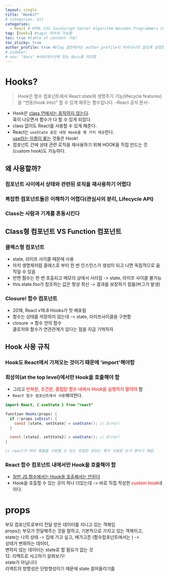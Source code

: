 ```yaml
---
layout: single
title: "Hooks?"
# categories: Git
categories:
  - React # HTML CSS JavaScript Server Algorithm Wecodes Programmers CS Github Blog
tag: [hooks] #tag는 여러개 가능함
toc: true #table of content 기능!
toc_sticky: true
author_profile: true #blog 글안에서는 author_profile이 따라다니지 않도록 설정함
# sidebar:
# nav: "docs" #네비게이션에 있는 docs를 의미함
---
```


# Hooks?

> Hook은 함수 컴포넌트에서 React state와 생명주기 기능(lifecycle features)을
> "연동(hook into)" 할 수 있게 해주는 함수입니다. -React 공식 문서-

- Hook은 <u>class 안에서는 동작하지 않는다</u>.  
  훅이 나오면서 함수가 다 할 수 있게 되었다.
- class 없이도 React를 사용할 수 있게 해준다.
- React는 `useState 같은 내장 Hook을 몇 가지 제공`한다.  
  <u>use라는 이름이 붙는</u> 것들은 Hook!
- 컴포넌트 간에 상태 관련 로직을 재사용하기 위해 HOOK을 직접 만드는 것(custom hook)도 가능하다.

## 왜 사용할까?

### 컴포넌트 사이에서 상태와 관련된 로직을 재사용하기 어렵다

### 복잡한 컴포넌트들은 이해하기 어렵다(관심사의 분리, Lifecycle API)

### Class는 사람과 기계를 혼동시킨다

## Class형 컴포넌트 VS Function 컴포넌트

### 클랙스형 컴포넌트

- state, 라이프 사이클 때문에 사용
- 마치 생명체처럼 클래스로 부터 한 번 인스턴스가 생성이 되고 나면 독립적으로 움직일 수 있음
- 반면 함수는 한 번 호출되고 메모리 상에서 사라짐 -> state, 라이프 사이클 불가능
- this.state.foo가 참조하는 값은 항상 최신 -> 결과를 보장하기 힘듦(버그가 발생)

### Closure! 함수 컴포넌트

- 2018, React v16.8 Hooks가 첫 배포됨
- 함수는 상태를 저장하지 않는데 -> state, 라이프사이클을 구현함
- closure -> 함수 안의 함수  
  클로저와 함수가 연관관계가 있다는 점을 지금 기억하자

## Hook 사용 규칙

### Hook도 React에서 가져오는 것이기 때문에 'import'해야함

### 최상의(at the top level)에서만 Hook을 호출해야 함

- 그리고 <span style="color:red">반복문, 조건문, 중첩된 함수 내에서 Hook을 실행하지 말아야</span> 함
- `React 함수 컴포넌트에서 사용`해야한다.

```java
import React, { useState } from "react"

function Hooks(props) {
  if (!props.isExist) {
    const [state, setState] = useState(); // Error!
  }

  const [state2, setState2] = useState(); // Error!
}

// react가 여러 훅들을 구분할 수 있는 유일한 정보는 훅이 사용된 순서 뿐이기 때문.
```

### React 함수 컴포넌트 내에서만 Hook을 호출해야 함

- <u>일반 JS 함수에서는 Hook을 호출해서는 안된다</u>
- Hook을 호출할 수 있는 곳이 하나 더있는데 -> 바로 직접 작성한 <span style="color:red">custom hook</span>내 이다.

# props

부모 컴포넌트로부터 전달 받은 데이터를 지니고 있는 객체임  
props는 부모가 전달해주는 것을 말하고, 기본적으로 가지고 있는 객체이고,  
state는 나의 상태 -> 집에 가고 싶고, 배가고픈 (함수컴포넌트에서는 ) ->  
상태가 변화하는 데이터,  
변하지 않는 데이터는 state로 할 필요가 없는 것  
12. 리엑트로 사고하기 살펴보기!  
state가 아닙니다  
리액트의 방향성은 단방향성이기 때문에 state 끌어올리기를

<!-- ### 2. Link 넣기

```

유형 1: (설명어를 입력) : [gunhee's coding blog](https://gunhee-jeong.github.io/)
유형 2: (URL 자동연결) : <https://gunhee-jeong.github.io/>
유형 3: (동일 파일 내 '문단으로 이동') : [1. Header로 이동](###-1-header)

```

유형 1: (설명어를 입력) : [gunhee's coding blog](https://gunhee-jeong.github.io/)
유형 2: (URL 자동연결) : <https://gunhee-jeong.github.io/>
유형 3: (동일 파일 내 '문단으로 이동') : [1. Header로 이동](#1-header)
유형 3의 방법

1. 특수문자를 제거
2. 스페이스는 -로 바꾸고
3. 대문자는 소문자로!
   그래서 ### 1. Header -> #1-header

## Link: [google][https://www.google.com/]

### 3. 수평선

```

---

```

---

### 4. 라인 바꾸기

```

스페이스바를 2번 눌러주면 다음칸으로
이동할 수 있어요!

```

---

스페이스바를 2번 눌러주면
다음칸으로 이동할 수 있어요!

### 5. list 만들기

```

1. 1번
2. 2번
3. 3번

- 순서없는 list
  - 순서없는 list
    - 순서없는 list

```

1. 1번
2. 2번
3. 3번

- 순서없는 list
  - 순서없는 list
    - 순서없는 list

---

### 6. font 관련

```

**진하게** -> 볼드
_기울여서_ -> 이탤릭체
~~취소선~~ -> 취소선

<ul>밑줄넣기</ul> -> 밑줄
<span style="color:red">빨간 글씨</span> -> 글자색
이것이 `인라인` 입니다 -> 인라인 코드
```

**진하게** -> 볼드
_기울여서_ -> 이탤릭체
~~취소선~~ -> 취소선
<u>밑줄넣기</u> -> 밑줄
<span style="color:red">빨간 글씨</span>
이것이 `인라인` 입니다 -> 인라인 코드

---

### 7. 인용구문

```
> coding
>
> > JavaScript
> >
> > > 내가 프짱!
```

> coding
>
> > JavaScript
> >
> > > 내가 프짱!

---

### 8. 이미지 삽입

```
유형1: ('사이즈를 조절' -> HTML 태그 사용) : <img src="https://gunhee-jeong.github.io/assets/images/blogLogo.png" width="300" height="200">
유형2: (이미지 삽입 후 -> 링크 걸기)
[![이미지](https://gunhee-jeong.github.io/assets/images/blogLogo/blogLogo.png)](https://gunhee-jeong.github.io/)
```

유형1: ('사이즈를 조절' -> HTML 태그 사용) : <img src="https://gunhee-jeong.github.io/assets/images/blogLogo.png" width="300" height="200">
유형2: (이미지 삽입 후 -> 링크 걸기)
[![이미지](https://gunhee-jeong.github.io/assets/images/blogLogo.png)](https://gunhee-jeong.github.io/)

### 9. 표 만들기

```
||국어|영어|
| :--- | ---: | :--: |
|건희 | 100점 | 100점
|철수 | 100점 | 100점
```

|      |  국어 | 영어  |
| :--- | ----: | :---: |
| 건희 | 100점 | 100점 |
| 철수 | 100점 | 100점 |

> - header를 넣고 싶은 경우 ---을 사용하고 :을 이용하여 정렬에 사용함!

### 10. 토글 만들기

```
<details>
<summary>여기를 누르세요</summary>
<div markdown="1">
숨겨진 내용
</div>
</details>
```

<details>
<summary>여기를 누르세요</summary>
<div markdown="1">
숨겨진 내용
</div>
</details> -->

